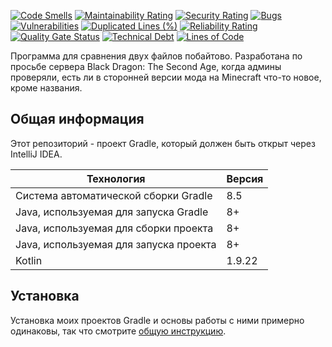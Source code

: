 [![Code Smells](https://sonarcloud.io/api/project_badges/measure?project=Hummel009_File-Comparator&metric=code_smells)](https://sonarcloud.io/summary/overall?id=Hummel009_File-Comparator)
[![Maintainability Rating](https://sonarcloud.io/api/project_badges/measure?project=Hummel009_File-Comparator&metric=sqale_rating)](https://sonarcloud.io/summary/overall?id=Hummel009_File-Comparator)
[![Security Rating](https://sonarcloud.io/api/project_badges/measure?project=Hummel009_File-Comparator&metric=security_rating)](https://sonarcloud.io/summary/overall?id=Hummel009_File-Comparator)
[![Bugs](https://sonarcloud.io/api/project_badges/measure?project=Hummel009_File-Comparator&metric=bugs)](https://sonarcloud.io/summary/overall?id=Hummel009_File-Comparator)
[![Vulnerabilities](https://sonarcloud.io/api/project_badges/measure?project=Hummel009_File-Comparator&metric=vulnerabilities)](https://sonarcloud.io/summary/overall?id=Hummel009_File-Comparator)
[![Duplicated Lines (%)](https://sonarcloud.io/api/project_badges/measure?project=Hummel009_File-Comparator&metric=duplicated_lines_density)](https://sonarcloud.io/summary/overall?id=Hummel009_File-Comparator)
[![Reliability Rating](https://sonarcloud.io/api/project_badges/measure?project=Hummel009_File-Comparator&metric=reliability_rating)](https://sonarcloud.io/summary/overall?id=Hummel009_File-Comparator)
[![Quality Gate Status](https://sonarcloud.io/api/project_badges/measure?project=Hummel009_File-Comparator&metric=alert_status)](https://sonarcloud.io/summary/overall?id=Hummel009_File-Comparator)
[![Technical Debt](https://sonarcloud.io/api/project_badges/measure?project=Hummel009_File-Comparator&metric=sqale_index)](https://sonarcloud.io/summary/overall?id=Hummel009_File-Comparator)
[![Lines of Code](https://sonarcloud.io/api/project_badges/measure?project=Hummel009_File-Comparator&metric=ncloc)](https://sonarcloud.io/summary/overall?id=Hummel009_File-Comparator)

Программа для сравнения двух файлов побайтово. Разработана по просьбе сервера Black Dragon: The Second Age, когда админы проверяли, есть ли в сторонней версии мода на Minecraft что-то новое, кроме названия.

## Общая информация

Этот репозиторий - проект Gradle, который должен быть открыт через IntelliJ IDEA.

| Технология                             | Версия |
|----------------------------------------|--------|
| Система автоматической сборки Gradle   | 8.5    |
| Java, используемая для запуска Gradle  | 8+     |
| Java, используемая для сборки проекта  | 8+     |
| Java, используемая для запуска проекта | 8+     |
| Kotlin                                 | 1.9.22 |

## Установка

Установка моих проектов Gradle и основы работы с ними примерно одинаковы, так что
смотрите [общую инструкцию](https://github.com/Hummel009/The-Rings-of-Power#readme).
